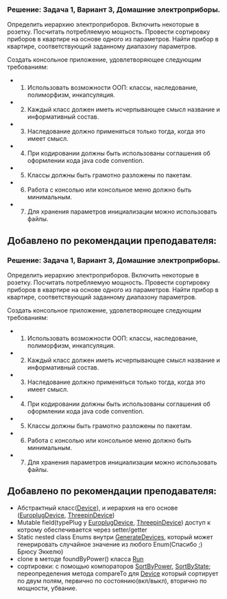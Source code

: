 ### Решение: Задача 1, Вариант 3, Домашние электроприборы.
Определить иерархию электроприборов. Включить некоторые в розетку. Посчитать потребляемую мощность. 
Провести сортировку приборов в квартире на основе одного из параметров. 
Найти прибор в квартире, соответствующий заданному диапазону параметров.


Создать консольное приложение, удовлетворяющее следующим требованиям:


- 1.	Использовать возможности ООП: классы, наследование, полиморфизм, инкапсуляция.
- 2.	Каждый класс должен иметь исчерпывающее смысл название и информативный состав.
- 3.	Наследование должно применяться только тогда, когда это имеет смысл.
- 4.	При кодировании должны быть использованы соглашения об оформлении кода java code convention.
- 5.	Классы должны быть грамотно разложены по пакетам.
- 6.	Работа с консолью или консольное меню должно быть минимальным.
- 7.	Для хранения параметров инициализации можно использовать файлы.


Добавлено по рекомендации преподавателя:
------------------------------------
### Решение: Задача 1, Вариант 3, Домашние электроприборы.
Определить иерархию электроприборов. Включить некоторые в розетку. Посчитать потребляемую мощность. 
Провести сортировку приборов в квартире на основе одного из параметров. 
Найти прибор в квартире, соответствующий заданному диапазону параметров.


Создать консольное приложение, удовлетворяющее следующим требованиям:


- 1.	Использовать возможности ООП: классы, наследование, полиморфизм, инкапсуляция.
- 2.	Каждый класс должен иметь исчерпывающее смысл название и информативный состав.
- 3.	Наследование должно применяться только тогда, когда это имеет смысл.
- 4.	При кодировании должны быть использованы соглашения об оформлении кода java code convention.
- 5.	Классы должны быть грамотно разложены по пакетам.
- 6.	Работа с консолью или консольное меню должно быть минимальным.
- 7.	Для хранения параметров инициализации можно использовать файлы.


Добавлено по рекомендации преподавателя:
------------------------------------
- Абстрактный класс([Device](https://github.com/traningEpamKz/homeAppliances/blob/master/src/main/java/kz/homeAppliances/appliances/devices/Device.java)), и иерархия на его основе ([EuroplugDevice](https://github.com/traningEpamKz/homeAppliances/blob/master/src/main/java/kz/homeAppliances/appliances/devices/EuroplugDevice.java), [ThreepinDevice](https://github.com/traningEpamKz/homeAppliances/blob/master/src/main/java/kz/homeAppliances/appliances/devices/ThreepinDevice.java))
- Mutable field(typePlug у [EuroplugDevice](https://github.com/traningEpamKz/homeAppliances/blob/master/src/main/java/kz/homeAppliances/appliances/devices/EuroplugDevice.java),  [ThreepinDevice](https://github.com/traningEpamKz/homeAppliances/blob/master/src/main/java/kz/homeAppliances/appliances/devices/ThreepinDevice.java)) доступ к котрому обеспечивается через setter/getter
- Static nested class Enums внутри [GenerateDevices](https://github.com/traningEpamKz/homeAppliances/blob/master/src/main/java/kz/homeAppliances/appliances/devices/devicesGenerator/GenerateDevices.java), который может генерировать случайное значение из любого Enum(Спасибо ;) Брюсу Эккелю)
- clone в методе foundByPower() класса [Run](https://github.com/traningEpamKz/homeAppliances/blob/master/src/main/java/kz/homeAppliances/appliances/Run.java)
- сортировки: с помощью компораторов [SortByPower](https://github.com/traningEpamKz/homeAppliances/blob/master/src/main/java/kz/homeAppliances/appliances/devices/SortByPower.java), [SortByState](https://github.com/traningEpamKz/homeAppliances/blob/master/src/main/java/kz/homeAppliances/appliances/devices/SortByState.java); переопределения метода compareTo для [Device](https://github.com/traningEpamKz/homeAppliances/blob/master/src/main/java/kz/homeAppliances/appliances/devices/Device.java) который сортирует по двум полям, первично по состоянию(вкл/выкл), вторично по мощности, убвание.

